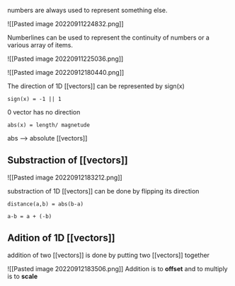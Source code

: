 numbers are always used to represent something else.

![[Pasted image 20220911224832.png]]

Numberlines can be used to represent the continuity of numbers or a various array of items.

![[Pasted image 20220911225036.png]]

![[Pasted image 20220912180440.png]]

The direction of 1D [[vectors]] can be represented by sign(x)
```
sign(x) = -1 || 1
```

0 vector has no direction
```
abs(x) = length/ magnetude
```

abs --> absolute [[vectors]]

## Substraction of [[vectors]]

![[Pasted image 20220912183212.png]]

substraction of 1D [[vectors]] can be done by flipping its direction

```
distance(a,b) = abs(b-a)

a-b = a + (-b)
```

## Adition of 1D [[vectors]]

addition of two [[vectors]] is done by putting two [[vectors]] together

 ![[Pasted image 20220912183506.png]]
Addition is to **offset** and to multiply is to **scale**

